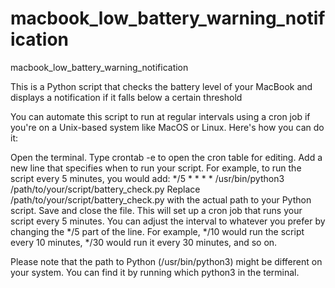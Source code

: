 # macbook_low_battery_warning_notification
macbook_low_battery_warning_notification

This is a Python script that checks the battery level of your MacBook and displays a notification if it falls below a certain threshold


You can automate this script to run at regular intervals using a cron job if you're on a Unix-based system like MacOS or Linux. Here's how you can do it:

Open the terminal.
Type crontab -e to open the cron table for editing.
Add a new line that specifies when to run your script. For example, to run the script every 5 minutes, you would add:
*/5 * * * * /usr/bin/python3 /path/to/your/script/battery_check.py
Replace /path/to/your/script/battery_check.py with the actual path to your Python script.
Save and close the file.
This will set up a cron job that runs your script every 5 minutes. You can adjust the interval to whatever you prefer by changing the */5 part of the line. For example, */10 would run the script every 10 minutes, */30 would run it every 30 minutes, and so on.

Please note that the path to Python (/usr/bin/python3) might be different on your system. You can find it by running which python3 in the terminal.